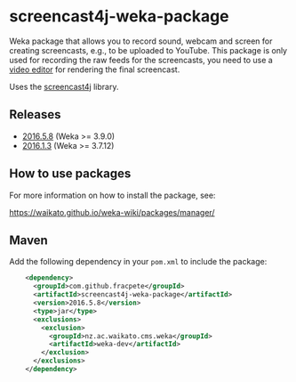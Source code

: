 screencast4j-weka-package
============================

Weka package that allows you to record sound, webcam and screen for creating
screencasts, e.g., to be uploaded to YouTube. This package is only used for
recording the raw feeds for the screencasts, you need to use a 
[video editor](https://en.wikipedia.org/wiki/List_of_video_editing_software) 
for rendering the final screencast.

Uses the [screencast4j](https://github.com/fracpete/screencast4j) library.


Releases
--------

* [2016.5.8](https://github.com/fracpete/screencast4j-weka-package/releases/download/v2016.5.8/screencast4j-2016.5.8.zip) (Weka >= 3.9.0)
* [2016.1.3](https://github.com/fracpete/screencast4j-weka-package/releases/download/screencast4j-weka-package-2016.1.3/screencast4j-2016.1.3.zip) (Weka >= 3.7.12)


How to use packages
-------------------

For more information on how to install the package, see:

https://waikato.github.io/weka-wiki/packages/manager/


Maven
-----

Add the following dependency in your `pom.xml` to include the package:

```xml
    <dependency>
      <groupId>com.github.fracpete</groupId>
      <artifactId>screencast4j-weka-package</artifactId>
      <version>2016.5.8</version>
      <type>jar</type>
      <exclusions>
        <exclusion>
          <groupId>nz.ac.waikato.cms.weka</groupId>
          <artifactId>weka-dev</artifactId>
        </exclusion>
      </exclusions>
    </dependency>
```


